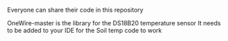 Everyone can share their code in this repository

OneWire-master is the library for the DS18B20 temperature sensor
It needs to be added to your IDE for the Soil temp code to work
